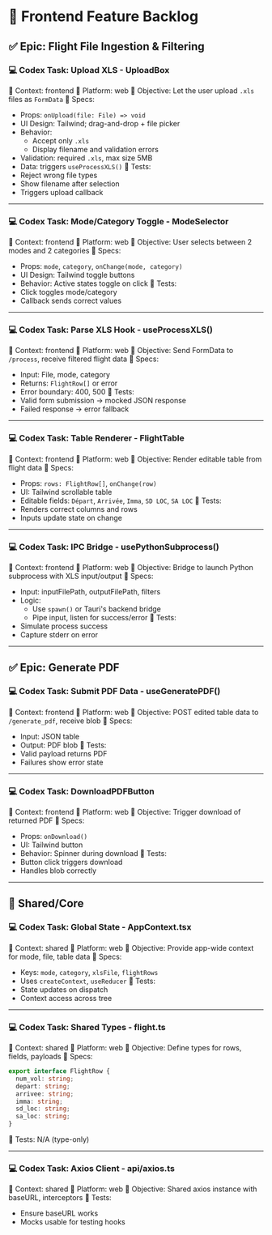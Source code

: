 # 🧩 Frontend Feature Backlog

## ✅ Epic: Flight File Ingestion & Filtering
### 💻 Codex Task: Upload XLS - UploadBox
🧭 Context: frontend
📁 Platform: web
🎯 Objective: Let the user upload `.xls` files as `FormData`
🧩 Specs:
* Props: `onUpload(file: File) => void`
* UI Design: Tailwind; drag-and-drop + file picker
* Behavior:
  * Accept only `.xls`
  * Display filename and validation errors
* Validation: required `.xls`, max size 5MB
* Data: triggers `useProcessXLS()`
🧪 Tests:
* Reject wrong file types
* Show filename after selection
* Triggers upload callback

--------------------------------

### 💻 Codex Task: Mode/Category Toggle - ModeSelector
🧭 Context: frontend
📁 Platform: web
🎯 Objective: User selects between 2 modes and 2 categories
🧩 Specs:
* Props: `mode`, `category`, `onChange(mode, category)`
* UI Design: Tailwind toggle buttons
* Behavior: Active states toggle on click
🧪 Tests:
* Click toggles mode/category
* Callback sends correct values

--------------------------------

### 💻 Codex Task: Parse XLS Hook - useProcessXLS()
🧭 Context: frontend
📁 Platform: web
🎯 Objective: Send FormData to `/process`, receive filtered flight data
🧩 Specs:
* Input: File, mode, category
* Returns: `FlightRow[]` or error
* Error boundary: 400, 500
🧪 Tests:
* Valid form submission → mocked JSON response
* Failed response → error fallback

--------------------------------

### 💻 Codex Task: Table Renderer - FlightTable
🧭 Context: frontend
📁 Platform: web
🎯 Objective: Render editable table from flight data
🧩 Specs:
* Props: `rows: FlightRow[]`, `onChange(row)`
* UI: Tailwind scrollable table
* Editable fields: `Départ`, `Arrivée`, `Imma`, `SD LOC`, `SA LOC`
🧪 Tests:
* Renders correct columns and rows
* Inputs update state on change

--------------------------------

### 💻 Codex Task: IPC Bridge - usePythonSubprocess()
🧭 Context: frontend
📁 Platform: web
🎯 Objective: Bridge to launch Python subprocess with XLS input/output
🧩 Specs:
* Input: inputFilePath, outputFilePath, filters
* Logic:
  * Use `spawn()` or Tauri's backend bridge
  * Pipe input, listen for success/error
🧪 Tests:
* Simulate process success
* Capture stderr on error

--------------------------------

## ✅ Epic: Generate PDF
### 💻 Codex Task: Submit PDF Data - useGeneratePDF()
🧭 Context: frontend
📁 Platform: web
🎯 Objective: POST edited table data to `/generate_pdf`, receive blob
🧩 Specs:
* Input: JSON table
* Output: PDF blob
🧪 Tests:
* Valid payload returns PDF
* Failures show error state

--------------------------------

### 💻 Codex Task: DownloadPDFButton
🧭 Context: frontend
📁 Platform: web
🎯 Objective: Trigger download of returned PDF
🧩 Specs:
* Props: `onDownload()`
* UI: Tailwind button
* Behavior: Spinner during download
🧪 Tests:
* Button click triggers download
* Handles blob correctly

--------------------------------

## 🧱 Shared/Core
### 💻 Codex Task: Global State - AppContext.tsx
🧭 Context: shared
📁 Platform: web
🎯 Objective: Provide app-wide context for mode, file, table data
🧩 Specs:
* Keys: `mode`, `category`, `xlsFile`, `flightRows`
* Uses `createContext`, `useReducer`
🧪 Tests:
* State updates on dispatch
* Context access across tree

--------------------------------

### 💻 Codex Task: Shared Types - flight.ts
🧭 Context: shared
📁 Platform: web
🎯 Objective: Define types for rows, fields, payloads
🧩 Specs:
```ts
export interface FlightRow {
  num_vol: string;
  depart: string;
  arrivee: string;
  imma: string;
  sd_loc: string;
  sa_loc: string;
}
```
🧪 Tests: N/A (type-only)

--------------------------------

### 💻 Codex Task: Axios Client - api/axios.ts
🧭 Context: shared
📁 Platform: web
🎯 Objective: Shared axios instance with baseURL, interceptors
🧪 Tests:
* Ensure baseURL works
* Mocks usable for testing hooks
